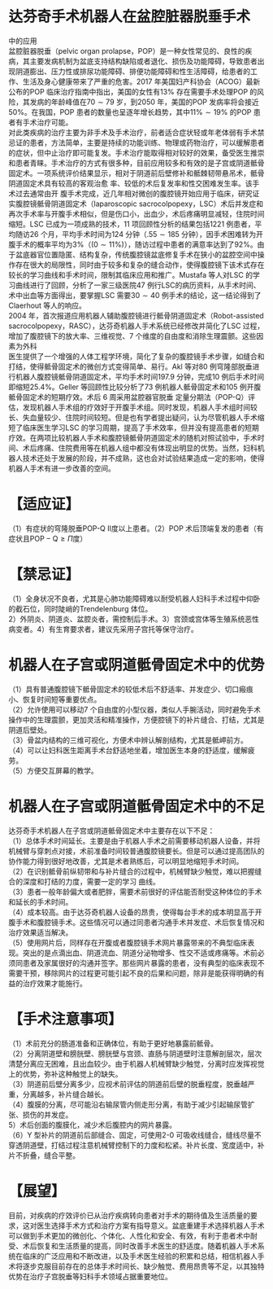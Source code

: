 # 达芬奇手术机器人在盆腔脏器脱垂手术  
中的应用  
盆腔脏器脱垂（pelvic organ prolapse，POP）是一种女性常见的、良性的疾病，其主要发病机制为盆底支持结构缺陷或者退化、损伤及功能障碍，导致患者出现阴道膨出、压力性或排尿功能障碍、排便功能障碍和性生活障碍，给患者的工作、生活及身心健康带来了严重的危害。2017 年美国妇产科协会（ACOG）最新公布的POP 临床治疗指南中指出，美国的女性有$13\%$ 存在需要手术处理POP 的风险，其发病的年龄峰值在$70\sim79$ 岁，到2050 年，美国的POP 发病率将会接近$50\%$。在我国，POP 患者的数量也呈逐年增长趋势，其中$11\%\sim19\%$ 的POP 患者有手术治疗可能。  
对此类疾病的治疗主要为非手术及手术治疗，前者适合症状轻或年老体弱有手术禁忌证的患者，方法简单，主要是持续的功能训练、物理或药物治疗，可以缓解患者的症状，但中止治疗即可能复发。手术治疗能取得相对较好的效果，备受医生推崇和患者青睐。手术治疗的方式有很多种，目前应用较多和有效的是子宫或阴道骶骨固定术。一项系统评价结果显示，相对于阴道前后壁修补和骶棘韧带悬吊术，骶骨阴道固定术具有较高的客观治愈 率、较低的术后复发率和性交困难发生率。该手术过去通常由开 腹手术完成，近几年相对微创的腹腔镜开始应用于临床，研究证实腹腔镜骶骨阴道固定术（laparoscopic sacrocolpopexy，LSC）术后并发症和再次手术率与开腹手术相似，但是伤口小，出血少，术后疼痛明显减轻，住院时间缩短。LSC 已成为一项成熟的技术，11 项回顾性分析的结果包括1221 例患者，平均随访26 个月，平均手术时间为124 分钟（$.55\sim185$ 分钟），因手术困难转为开腹手术的概率平均为$3\%$（$(0\sim11\%)$），随访过程中患者的满意率达到了$92\%$。由于盆底器官位置隐匿、结构复杂，传统腹腔镜盆底修复手术在狭小的盆腔空间中操作存在很大的局限性，同时由于较多和复杂的缝合动作，使得腹腔镜下该术式存在较长的学习曲线和手术时间，限制其临床应用和推广。Mustafa 等人对LSC 的学习曲线进行了回顾，分析了一家三级医院47 例行LSC的病历资料，从手术时间、术中出血等方面得出，要掌握LSC 需要$30\sim40$ 例手术的结论，这一结论得到了Claerhout 等人的响应。  
2004 年，首次报道应用机器人辅助腹腔镜进行骶骨阴道固定术（Robot-assisted sacrocolpopexy，RASC），达芬奇机器人手术系统已经修改并简化了LSC 过程，增加了腹腔镜下的放大率、三维视觉、7 个维度的自由度和消除生理震颤。这些因素为外科  
医生提供了一个增强的人体工程学环境，简化了复杂的腹腔镜手术步骤，如缝合和打结，使得骶骨固定术的微创方式变得简单、易行。Akl 等对80 例穹隆部脱垂进行机器人腹腔镜骶骨阴道固定术，平均手术时间197.9 分钟，完成10 例后手术时间即缩短$25.4\%$。Geller 等回顾性比较分析了73 例机器人骶骨固定术和105  例开腹骶骨固定术的短期疗效。术后 6  周采用盆腔器官脱垂 定量分期法（POP-Q）评估，发现机器人手术组的疗效好于开腹手术组。同时发现，机器人手术组时间较长、失血量较少、住院时间较短。但是也有学者提出疑问，认为尽管机器人手术缩短了临床医生学习LSC 的学习周期，提高了手术效率，但并没有提高患者的短期疗效。在两项比较机器人手术和腹腔镜骶骨阴道固定术的随机对照试验中，手术时间、术后疼痛、住院费用等在机器人组中都没有体现出明显的优势。当然，妇科机器人技术还处于发展的阶段，并不成熟，这也会对试验结果造成一定的影响，使得机器人手术有进一步改善的空间。  
# 【适应证】  
（1）有症状的穹隆脱垂POP-Q Ⅱ度以上患者。（2）POP 术后顶端复发的患者（有症状且$\mathrm{POP-Q}\geqslant\Pi$度）  
# 【禁忌证】  
（1）全身状况不良者，尤其是心肺功能障碍难以耐受机器人妇科手术过程中仰卧的截石位，同时陡峭的Trendelenburg 体位。  
2）外阴炎、阴道炎、盆腔炎者，需控制后手术。3）宫颈或宫体等生殖系统恶性病变者。4）有生育要求者，建议先采用子宫托等保守治疗。  
#  机器人在子宫或阴道骶骨固定术中的优势  
（1）具有普通腹腔镜下骶骨固定术的较低术后不舒适率、并发症少、切口瘢痕小、恢复时间短等重要优点。  
（2）允许使用可以移动7 个自由度的小型仪器，类似人手腕活动，同时避免手术操作中的生理震颤，更加灵活和精准操作，方便腔镜下的补片缝合、打结，尤其是阴道后壁处。  
（3）骨盆内结构的三维可视化，方便术中辨认解剖结构，尤其是骶岬前方。  
（4）可以让妇科医生距离手术台舒适地坐着，增加医生本身的舒适度，缓解疲劳。  
（5）方便交互屏幕的教学。  
#  机器人在子宫或阴道骶骨固定术中的不足  
达芬奇手术机器人在子宫或阴道骶骨固定术中主要存在以下不足：  
（1）总体手术时间延长。主要是由于机器人手术之前需要移动机器人设备，并将机械臂与穿刺点对接，术前准备时间较普通腹腔镜要长。但是可以通过提高团队的协作能力得到很好地改善，尤其是术者熟练后，可以明显地缩短手术时间。  
（2）在识别骶骨前纵韧带和与补片缝合的过程中，机械臂缺少触觉，难以把握缝合的深度和打结的力度，需要一定的学习 曲线。  
（3）患者一般年龄偏大或者肥胖，需要术前很好的评估能否耐受这种体位的手术和延长的手术时间。  
（4）成本较高。由于达芬奇机器人设备的昂贵，使得每台手术的成本明显高于开腹手术和腹腔镜手术。这些情况可以通过同患者沟通手术并发症、术后恢复情况和治疗效果适当解决。  
（5）使用网片后，同样存在开腹或者腹腔镜手术网片暴露带来的不典型临床表现。突出的是点滴出血、阴道流血、阴道分泌物增多、性交不适或疼痛等。术前必须同患者及家属很好的沟通并签字。那些网片暴露的患者，没有典型的临床表现不需要干预，移除网片的过程更可能引起不良的后果和问题，除非是能获得明确的有益的治疗效果才能施行。  
# 【手术注意事项】  
（1）术前充分的肠道准备和正确体位，有助于更好地暴露前骶骨。  
（2）分离阴道壁和膀胱壁、膀胱壁与宫颈、直肠与阴道壁时注意解剖层次，层次清楚分离应无困难，且出血较少。由于机器人机械臂缺少触觉，分离时应发挥视觉上的优势，弥补这种触觉上的缺失。  
（3）阴道前后壁分离多少，应视术前评估的阴道前后壁的脱垂程度，脱垂越严重，分离越多，补片缝合越长。  
（4）腹膜的分离，尽可能沿右输尿管内侧走形分离，有助于减少引起输尿管扩张、损伤的并发症。  
5）术后创面的腹膜化，减少术后腹腔内的网片暴露。  
（6）Y 型补片的阴道前后部缝合、固定，可使用2-0 可吸收线缝合，缝线尽量不穿透阴道壁，打结过程注意机械臂控制下的力度和松紧。补片长度、宽度适中，补片不折叠，缝合平整。  
# 【展望】  
目前，对疾病的疗效评价已从治疗疾病转向患者对手术的期待值及生活质量的要求，这对医生选择手术方式和治疗方案有指导意义。盆底重建手术选择机器人手术可以做到手术更加的微创化、个体化、人性化和安全、有效，有利于患者术中耐受、术后恢复和生活质量的提高，同时改善手术医生的舒适度。随着机器人手术系统在临床的广泛应用和不断改进，以及手术医生经验的积累和总结，相信机器人手术将逐步克服目前存在的总体手术时间长、缺少触觉、费用昂贵等不足，以其独特优势在治疗子宫脱垂等妇科手术领域占据重要地位。  
